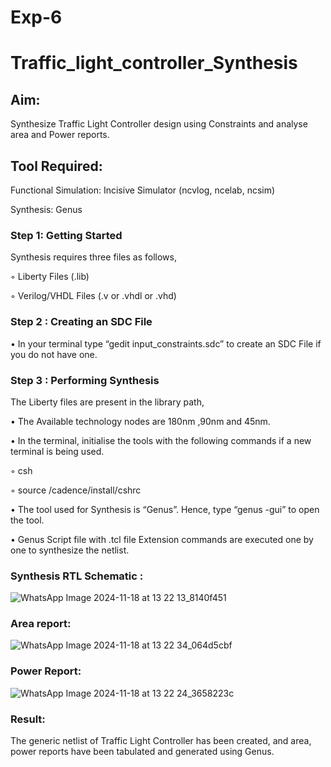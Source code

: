 # Exp-6
# Traffic_light_controller_Synthesis

## Aim:

Synthesize Traffic Light Controller design using Constraints and analyse area and Power reports.

## Tool Required:

Functional Simulation: Incisive Simulator (ncvlog, ncelab, ncsim)

Synthesis: Genus

### Step 1: Getting Started

Synthesis requires three files as follows,

◦ Liberty Files (.lib)

◦ Verilog/VHDL Files (.v or .vhdl or .vhd)

### Step 2 : Creating an SDC File

•	In your terminal type “gedit input_constraints.sdc” to create an SDC File if you do not have one.

### Step 3 : Performing Synthesis

The Liberty files are present in the library path,

• The Available technology nodes are 180nm ,90nm and 45nm.

• In the terminal, initialise the tools with the following commands if a new terminal is being used.

◦ csh

◦ source /cadence/install/cshrc

• The tool used for Synthesis is “Genus”. Hence, type “genus -gui” to open the tool.

• Genus Script file with .tcl file Extension commands are executed one by one to synthesize the netlist.

### Synthesis RTL Schematic :
![WhatsApp Image 2024-11-18 at 13 22 13_8140f451](https://github.com/user-attachments/assets/0cffdbae-836b-41da-9a14-21394e1ab8b9)
### Area report:
![WhatsApp Image 2024-11-18 at 13 22 34_064d5cbf](https://github.com/user-attachments/assets/65676679-35fd-4a75-a43f-110bdb7c4966)
### Power Report:
![WhatsApp Image 2024-11-18 at 13 22 24_3658223c](https://github.com/user-attachments/assets/405a1244-966e-4a27-b957-bcb9542e0696)
### Result:

The generic netlist of Traffic Light Controller has been created, and area, power reports have been tabulated and generated using Genus.
